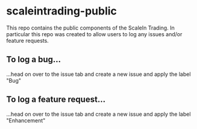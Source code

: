 # scaleintrading-public
This repo contains the public components of the ScaleIn Trading. In particular this repo was created to allow users to log any issues and/or feature requests.

## To log a bug...
...head on over to the issue tab and create a new issue and apply the label "Bug"

## To log a feature request...
...head on over to the issue tab and create a new issue and apply the label "Enhancement"
